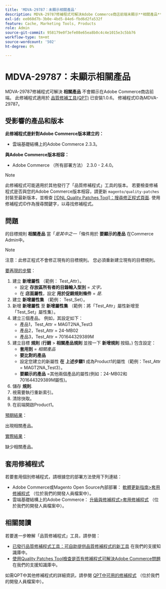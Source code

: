 ```yaml
---
title: 'MDVA-29787：未顯示相關產品'
description: MDVA-29787修補程式可解決Adobe Commerce商店前端未顯示**相關產品**的問題。 安裝[Quality Patches Tool (QPT)](/help/announcements/adobe-commerce-announcements/magento-quality-patches-released-new-tool-to-self-serve-quality-patches.md) 1.0.6後，即可使用此修補程式。 修補程式ID為MDVA-29787。
exl-id: ee060d7b-3b0e-4bd5-84e6-fbd6d2fa532f
feature: Cache, Marketing Tools, Products
role: Admin
source-git-commit: 958179e0f3efe08e65ea8b0c4c4e1015e3c5bb76
workflow-type: tm+mt
source-wordcount: '502'
ht-degree: 0%

---
```


# MDVA-29787：未顯示相關產品

MDVA-29787修補程式可解決 **相關產品** 不會顯示在Adobe Commerce商店前端。 此修補程式適用於 [品質修補工具(QPT)](/help/announcements/adobe-commerce-announcements/magento-quality-patches-released-new-tool-to-self-serve-quality-patches.md) 已安裝1.0.6。 修補程式ID為MDVA-29787。

## 受影響的產品和版本

**此修補程式是針對Adobe Commerce版本建立的：**

* 雲端基礎結構上的Adobe Commerce 2.3.3。

**與Adobe Commerce版本相容：**

* Adobe Commerce （所有部署方法） 2.3.0 - 2.4.0。

>[!NOTE]
>
>此修補程式可能適用於其他發行了「品質修補程式」工具的版本。 若要檢查修補程式是否與您的Adobe Commerce版本相容，請更新 `magento/quality-patches` 封裝至最新版本，並檢查 [[!DNL Quality Patches Tool]：搜尋修正程式頁面](https://devdocs.magento.com/quality-patches/tool.html#patch-grid). 使用修補程式ID作為搜尋關鍵字，以尋找修補程式。

## 問題

的目標規則 **相關產品** 當「*是其中之一*「條件用於 **要顯示的產品** 在Commerce Admin中。

>[!NOTE]
>
>注意：此修正程式不會修正現有的目標規則。 您必須重新建立現有的目標規則。

<u>要再現的步驟</u>：

1. 建立 **新增屬性** （範例： Test\_Attr）。
   * 設定 **存放區所有者的目錄輸入型別** = *文字。*
   * 在 **店面屬性**，設定 **用於促銷規則條件** = *是*.
1. 建立 **新增屬性集** （範例： Test\_Set）。
1. 新增 **新增屬性** 至 **新增屬性集** （範例：將「Test\_Attr」屬性新增至「Test\_Set」屬性集）。
1. 建立三個產品。 例如，其設定如下：
   * 產品1，Test\_Attr = MAGT2NA\_Test3
   * 產品2，Test\_Attr = 24-MB02
   * 產品3，Test\_Attr = 701644329389M
1. 建立目標 **規則** (**行銷**   > **相關產品規則** 並按一下 **新增規則** 按鈕。) 包含設定：
   * **套用到** = *相關產品*
   * **要比對的產品**
   * 設定您建立的新屬性 **在** **上述步驟1** 成為Product1的屬性（範例：Test\_Attr = MAGT2NA\_Test3）。
   * **要顯示的產品** =其他兩個產品的屬性(例如：24-MB02和701644329389M屬性)。
1. 儲存 **規則**.
1. 視需要執行重新索引。
1. 清除快取。
1. 在前端開啟Product1。

<u>預期結果</u>：

出現相關產品。

<u>實際結果</u>：

缺少相關產品。

## 套用修補程式

若要套用個別修補程式，請根據您的部署方法使用下列連結：

* Adobe Commerce或Magento Open Source內部部署： [軟體更新指南>套用修補程式](https://devdocs.magento.com/guides/v2.4/comp-mgr/patching/mqp.html) （位於我們的開發人員檔案中）。
* 雲端基礎結構上的Adobe Commerce： [升級與修補程式>套用修補程式](https://devdocs.magento.com/cloud/project/project-patch.html) （位於我們的開發人員檔案中）。

## 相關閱讀

若要進一步瞭解「品質修補程式」工具，請參閱：

* [已發行品質修補程式工具：可自助提供品質修補程式的新工具](/help/announcements/adobe-commerce-announcements/magento-quality-patches-released-new-tool-to-self-serve-quality-patches.md) 在我們的支援知識庫中。
* [使用Quality Patches Tool檢查是否有修補程式可解決Adobe Commerce問題](/help/support-tools/patches-available-in-qpt-tool/check-patch-for-magento-issue-with-magento-quality-patches.md) 在我們的支援知識庫中。

如需QPT中其他修補程式的詳細資訊，請參閱 [QPT中可用的修補程式](https://devdocs.magento.com/quality-patches/tool.html#patch-grid) （位於我們的開發人員檔案中）。
